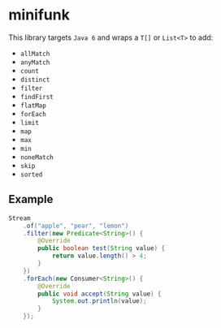 # minifunk
This library targets `Java 6` and wraps a `T[]` or `List<T>` to add:
* `allMatch`
* `anyMatch`
* `count`
* `distinct`
* `filter`
* `findFirst`
* `flatMap`
* `forEach`
* `limit`
* `map`
* `max`
* `min`
* `noneMatch`
* `skip`
* `sorted`

## Example
```java
Stream
    .of("apple", "pear", "lemon")
    .filter(new Predicate<String>() {
        @Override
        public boolean test(String value) {
            return value.length() > 4;
        }
    })
    .forEach(new Consumer<String>() {
        @Override   
        public void accept(String value) {
            System.out.println(value);
        }
    });
```
